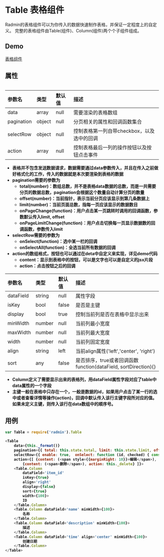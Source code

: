 # Table 表格组件

Radmin的表格组件可以为你传入的数据快速制作表格，并保证一定程度上的自定义。
完整的表格组件由Table(组件)、Column(组件)两个个子组件组成。

## Demo

[表格组件](http://radmin.qq.com/demo/index.html/#/table)

## 属性

**<Table>**

| 参数名            | 类型      | 默认值         | 描述  |
| :------          | :------  | :------       | :------------  |
| data             | array    | null          | 需要渲染的表格数组  |
| pagination       | object   | null          | 分页相关的属性和回调函数集合  |
| selectRow        | object   | null          | 控制表格第一列自带checkbox，以及选中的回调  |
| action           | array    | null          | 控制表格最后一列的操作按钮以及按钮点击事件 |

* 表格并不包含发送数据请求，数据需要通过data参数传入，并且在传入之前做好格式化的工作，传入的数据就是本次要渲染到表格的数据
* pagination需要的参数为
    - total(number)：数组总数，并不是表格data数据的总数，而是一共需要分页的数据总数，pagination会根据这个数量自动计算分页的数量
    - offset(number)：当前指针，表示当前分页应该显示到第几条数据上
    - limit(number)：当前页面总数，指每一页应该显示的数据数目
    - onPageChange(function)：用户点击某一页跳转时调用的回调函数，参数默认传入limit, offset
    - onPageLimitChange(function)：用户点击切换每一页显示数据数的回调函数，参数传入limit
* selectRow需要的参数为
    - onSelect(function)：选中某一栏的回调
    - onSelectAll(function)：全选当前所有数据的回调
* action的数组格式，按钮也可以通过在deta中自定义来实现，详见demo代码
    - content：显示到表格中的按钮，可以是文字也可以是自定义的jsx片段
    - action：点击按钮之后的回调

**<Column>**

| 参数名           | 类型    | 默认值        | 描述  |
| :------          | :------ | :------       | :------------  |
| dataField        | string  | null          | 属性字段  |
| isKey            | bool    | false         | 是否是主键  |
| display          | bool    | true          | 控制当前列是否在表格中显示出来  |
| minWidth         | number  | null          | 当前列最小宽度  |
| maxWidth         | number  | null          | 当前列最大宽度  |
| width            | number  | null          | 当前列固定宽度  |
| align            | string  | left          | 当前align属性('left','center', 'right')  |
| sort             | any     | false         | 是否排序，true或者回调函数function(dataField, sortDirection){}  |


* Column定义了需要显示出来的表格列，用dataField属性字段对应了table中data属性的一个字段
* 主键一般在表格中只存在一个，一般是数据的id，如果用户点击了某一行的选中或者查看详情等操作(action)，回调中默认传入该行主键字段所对应的值。如果未定义主键，则传入该行在data数组中的顺序号。




## 用例

```js
var Table = require('radmin').Table

<Table
    data={this._format()}
    pagination={{ total: this.state.total, limit: this.state.limit, offset: this.state.offset, onPageChange: this._changePage, onPageLimitChange: this._changePageLimit }}
    selectRow={{ enable: true,  onSelect: function (id, checked) { console.log(id, checked)} }}
    action={[ {content: (<span style={{marginRight: 10}}>编辑</span>), action: this._edit},
        {content: (<span>删除</span>), action: this._delete} ]}>
    <Table.Column
        dataField='item_id'
        isKey={true}
        align='right'
        display={false}
        sort={true}
        width={100}>
        ID
    </Table.Column>
    <Table.Column dataField='name' minWidth={100}>
        名称
    </Table.Column>
    <Table.Column dataField='description' minWidth={100}>
        描述
    </Table.Column>
    <Table.Column dataField='time' align='center' minWidth={100}>
        创建日期
    </Table.Column>
</Table>
```

